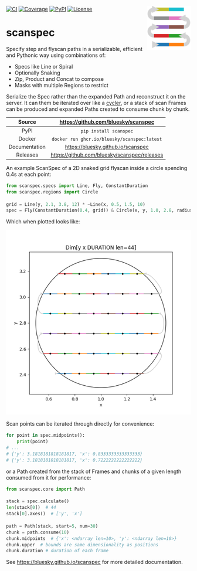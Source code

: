 <img src="https://raw.githubusercontent.com/bluesky/scanspec/main/docs/images/scanspec-logo.svg"
     style="background: none" width="120px" height="120px" align="right">

[![CI](https://github.com/bluesky/scanspec/actions/workflows/ci.yml/badge.svg)](https://github.com/bluesky/scanspec/actions/workflows/ci.yml)
[![Coverage](https://codecov.io/gh/bluesky/scanspec/branch/main/graph/badge.svg)](https://codecov.io/gh/bluesky/scanspec)
[![PyPI](https://img.shields.io/pypi/v/scanspec.svg)](https://pypi.org/project/scanspec)
[![License](https://img.shields.io/badge/License-Apache%202.0-blue.svg)](https://www.apache.org/licenses/LICENSE-2.0)

# scanspec

Specify step and flyscan paths in a serializable, efficient and Pythonic way using combinations of:
- Specs like Line or Spiral
- Optionally Snaking
- Zip, Product and Concat to compose
- Masks with multiple Regions to restrict

Serialize the Spec rather than the expanded Path and reconstruct it on the
server. It can them be iterated over like a [cycler][], or a stack of scan Frames
can be produced and expanded Paths created to consume chunk by chunk.

[cycler]: https://matplotlib.org/cycler/

Source          | <https://github.com/bluesky/scanspec>
:---:           | :---:
PyPI            | `pip install scanspec`
Docker          | `docker run ghcr.io/bluesky/scanspec:latest`
Documentation   | <https://bluesky.github.io/scanspec>
Releases        | <https://github.com/bluesky/scanspec/releases>

An example ScanSpec of a 2D snaked grid flyscan inside a circle spending 0.4s at
each point:

```python
from scanspec.specs import Line, Fly, ConstantDuration
from scanspec.regions import Circle

grid = Line(y, 2.1, 3.8, 12) * ~Line(x, 0.5, 1.5, 10)
spec = Fly(ConstantDuration(0.4, grid)) & Circle(x, y, 1.0, 2.8, radius=0.5)
```

Which when plotted looks like:

![plot][]

Scan points can be iterated through directly for convenience:

```python
for point in spec.midpoints():
    print(point)
# ...
# {'y': 3.1818181818181817, 'x': 0.8333333333333333}
# {'y': 3.1818181818181817, 'x': 0.7222222222222222}
```

or a Path created from the stack of Frames and chunks of a given length
consumed from it for performance:

```python
from scanspec.core import Path

stack = spec.calculate()
len(stack[0])  # 44
stack[0].axes()  # ['y', 'x']

path = Path(stack, start=5, num=30)
chunk = path.consume(10)
chunk.midpoints  # {'x': <ndarray len=10>, 'y': <ndarray len=10>}
chunk.upper  # bounds are same dimensionality as positions
chunk.duration # duration of each frame
```

<!-- README only content. Anything below this line won't be included in index.md -->

See https://bluesky.github.io/scanspec for more detailed documentation.

[plot]: https://raw.githubusercontent.com/bluesky/scanspec/master/docs/images/plot_spec.png
